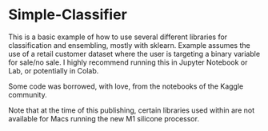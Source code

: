 # Simple-Classifier

This is a basic example of how to use several different libraries for classification and ensembling, mostly with sklearn. Example assumes the use of a retail customer dataset where the user is targeting a binary variable for sale/no sale. I highly recommend running this in Jupyter Notebook or Lab, or potentially in Colab.

Some code was borrowed, with love, from the notebooks of the Kaggle community.

Note that at the time of this publishing, certain libraries used within are not available for Macs running the new M1 silicone processor.
